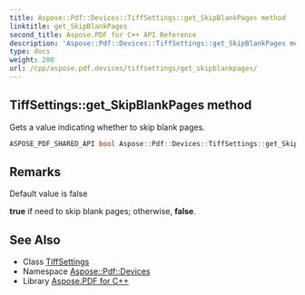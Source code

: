 ```yaml
---
title: Aspose::Pdf::Devices::TiffSettings::get_SkipBlankPages method
linktitle: get_SkipBlankPages
second_title: Aspose.PDF for C++ API Reference
description: 'Aspose::Pdf::Devices::TiffSettings::get_SkipBlankPages method. Gets a value indicating whether to skip blank pages in C++.'
type: docs
weight: 200
url: /cpp/aspose.pdf.devices/tiffsettings/get_skipblankpages/
---
```

## TiffSettings::get_SkipBlankPages method


Gets a value indicating whether to skip blank pages.

```cpp
ASPOSE_PDF_SHARED_API bool Aspose::Pdf::Devices::TiffSettings::get_SkipBlankPages() const
```

## Remarks


Default value is false 

**true** if need to skip blank pages; otherwise, **false**.
## See Also

* Class [TiffSettings](../)
* Namespace [Aspose::Pdf::Devices](../../)
* Library [Aspose.PDF for C++](../../../)
